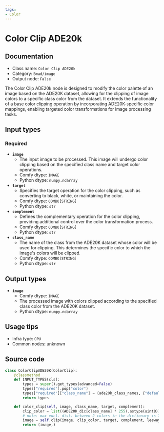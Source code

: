 ```yaml
---
tags:
- Color
---
```


# Color Clip ADE20k
## Documentation
- Class name: `Color Clip ADE20k`
- Category: `Bmad/image`
- Output node: `False`

The Color Clip ADE20k node is designed to modify the color palette of an image based on the ADE20K dataset, allowing for the clipping of image colors to a specific class color from the dataset. It extends the functionality of a base color clipping operation by incorporating ADE20K-specific color mappings, enabling targeted color transformations for image processing tasks.
## Input types
### Required
- **`image`**
    - The input image to be processed. This image will undergo color clipping based on the specified class name and target color operations.
    - Comfy dtype: `IMAGE`
    - Python dtype: `numpy.ndarray`
- **`target`**
    - Specifies the target operation for the color clipping, such as converting to black, white, or maintaining the color.
    - Comfy dtype: `COMBO[STRING]`
    - Python dtype: `str`
- **`complement`**
    - Defines the complementary operation for the color clipping, providing additional control over the color transformation process.
    - Comfy dtype: `COMBO[STRING]`
    - Python dtype: `str`
- **`class_name`**
    - The name of the class from the ADE20K dataset whose color will be used for clipping. This determines the specific color to which the image's colors will be clipped.
    - Comfy dtype: `COMBO[STRING]`
    - Python dtype: `str`
## Output types
- **`image`**
    - Comfy dtype: `IMAGE`
    - The processed image with colors clipped according to the specified class color from the ADE20K dataset.
    - Python dtype: `numpy.ndarray`
## Usage tips
- Infra type: `CPU`
- Common nodes: unknown


## Source code
```python
class ColorClipADE20K(ColorClip):
    @classmethod
    def INPUT_TYPES(cls):
        types = super().get_types(advanced=False)
        types["required"].pop("color")
        types["required"]["class_name"] = (ade20k_class_names, {"default": default_class_name})
        return types

    def color_clip(self, image, class_name, target, complement):
        clip_color = list((ADE20K_dic[class_name] * 255).astype(uint8))
        # note: max eucl. dist. between 2 colors in the dictionary is 7.xxx ... w/ a diff of (4, 5, 3)
        image = self.clip(image, clip_color, target, complement, leeway=2)
        return (image,)

```
